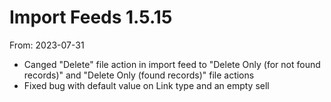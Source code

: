 # Import Feeds 1.5.15
From: 2023-07-31

* Canged "Delete" file action in import feed to "Delete Only (for not found records)" and "Delete Only (found records)" file actions
* Fixed bug with default value on Link type and an empty sell